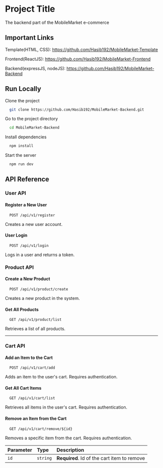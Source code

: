 
# Project Title

The backend part of the MobileMarket e-commerce

## Important Links

Template(HTML, CSS): https://github.com/Hasib192/MobileMarket-Template

Frontend(ReactJS): https://github.com/Hasib192/MobileMarket-Frontend

Backend(expressJS, nodeJS): https://github.com/Hasib192/MobileMarket-Backend
## Run Locally

Clone the project

```bash
  git clone https://github.com/Hasib192/MobileMarket-Backend.git
```

Go to the project directory

```bash
  cd MobileMarket-Backend
```

Install dependencies

```bash
  npm install
```

Start the server

```bash
  npm run dev
```
## API Reference

### User API

#### Register a New User

```http
  POST /api/v1/register
```

Creates a new user account.

#### User Login

```http
  POST /api/v1/login
```

Logs in a user and returns a token.

### Product API

#### Create a New Product

```http
  POST /api/v1/product/create
```

Creates a new product in the system.

#### Get All Products

```http
  GET /api/v1/product/list
```

Retrieves a list of all products.

---

### Cart API

#### Add an Item to the Cart

```http
  POST /api/v1/cart/add
```

Adds an item to the user's cart. Requires authentication.

#### Get All Cart Items

```http
  GET /api/v1/cart/list
```

Retrieves all items in the user's cart. Requires authentication.

#### Remove an Item from the Cart

```http
  GET /api/v1/cart/remove/${id}
```

Removes a specific item from the cart. Requires authentication.

| Parameter | Type     | Description                       |
| :-------- | :------- | :-------------------------------- |
| `id`      | `string` | **Required**. Id of the cart item to remove |

